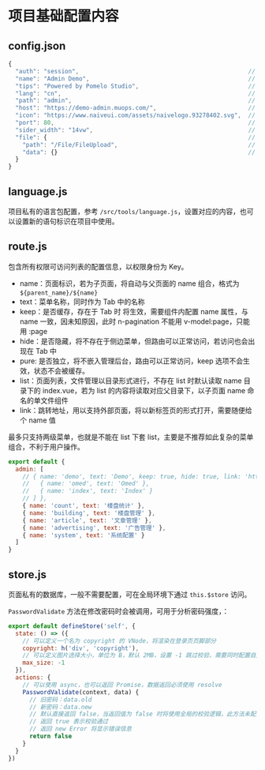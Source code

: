 # 项目基础配置内容

## config.json

```javascript
{
  "auth": "session",                                                // 鉴权生效时间，默认存在 localStorage 中，可设置值为 session
  "name": "Admin Demo",                                             // 项目标题
  "tips": "Powered by Pomelo Studio",                               // 登录页页脚文案
  "lang": "cn",                                                     // 项目基础语言包：cn、cht、en，默认 cn
  "path": "admin",                                                  // 项目路径基准，默认 admin
  "host": "https://demo-admin.muops.com/",                          // 接口请求转发地址
  "icon": "https://www.naiveui.com/assets/naivelogo.93278402.svg",  // 项目图标，默认为空，可用 @self 指代项目目录
  "port": 80,                                                       // 开发服务器监听端口，默认 80
  "sider_width": "14vw",                                            // 侧边栏宽度，默认 14vw
  "file": {                                                         // 文件上传接口配置
    "path": "/File/FileUpload",                                     // 接口地址，可配置带协议的完整路径
    "data": {}                                                      // 额外参数，比如项目 ID
  }
}
```

## language.js

项目私有的语言包配置，参考 `/src/tools/language.js`，设置对应的内容，也可以设置新的语句标识在项目中使用。

## route.js

包含所有权限可访问列表的配置信息，以权限身份为 Key。

- name：页面标识，若为子页面，将自动与父页面的 name 组合，格式为 `${parent_name}/${name}`
- text：菜单名称，同时作为 Tab 中的名称
- keep：是否缓存，存在于 Tab 时 <keep-alive> 将生效，需要组件内配置 name 属性，与 name 一致，因未知原因，此时 n-pagination 不能用 v-model:page，只能用 :page
- hide：是否隐藏，将不存在于侧边菜单，但路由可以正常访问，若访问也会出现在 Tab 中
- pure: 是否独立，将不嵌入管理后台，路由可以正常访问，keep 选项不会生效，状态不会被缓存。
- list：页面列表，文件管理以目录形式进行，不存在 list 时默认读取 name 目录下的 index.vue，若为 list 的内容将读取对应父目录下，以子页面 name 命名的单文件组件
- link：跳转地址，用以支持外部页面，将以新标签页的形式打开，需要随便给个 name 值

最多只支持两级菜单，也就是不能在 list 下套 list，主要是不推荐如此复杂的菜单组合，不利于用户操作。

```javascript
export default {
  admin: [
    // { name: 'demo', text: 'Demo', keep: true, hide: true, link: 'https://demo.cn', list: [
    //   { name: 'omed', text: 'Omed' },
    //   { name: 'index', text: 'Index' }
    // ] },
    { name: 'count', text: '楼盘统计' },
    { name: 'building', text: '楼盘管理' },
    { name: 'article', text: '文章管理' },
    { name: 'advertising', text: '广告管理' },
    { name: 'system', text: '系统配置' }
  ]
}
```

## store.js

页面私有的数据库，一般不需要配置，可在全局环境下通过 `this.$store` 访问。

`PasswordValidate` 方法在修改密码时会被调用，可用于分析密码强度，：

```javascript
export default defineStore('self', {
  state: () => ({
    // 可以定义一个名为 copyright 的 VNode，将渲染在登录页页脚部分
    copyright: h('div', 'copyright'),
    // 可以定义图片选择大小，单位为 B，默认 2MB，设置 -1 跳过校验，需要同时配置自定义语言包的 upload_max_size 项
    max_size: -1
  }),
  actions: {
    // 可以使用 async，也可以返回 Promise，数据返回必须使用 resolve
    PasswordValidate(context, data) {
      // 旧密码：data.old
      // 新密码：data.new
      // 默认直接返回 false，当返回值为 false 时将使用全局的校验逻辑，此方法未配置时也将使用去哪聚的校验逻辑
      // 返回 true 表示校验通过
      // 返回 new Error 将显示错误信息
      return false
    }
  }
})
```

